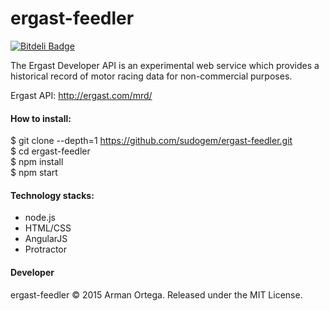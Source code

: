 # ergast-feedler
[![Bitdeli Badge](https://d2weczhvl823v0.cloudfront.net/sudogem/ergast-feedler/trend.png)](https://bitdeli.com/free "Bitdeli Badge")

The Ergast Developer API is an experimental web service which provides a historical record of motor racing data for non-commercial purposes.

Ergast API: http://ergast.com/mrd/

#### How to install:   
$ git clone --depth=1 https://github.com/sudogem/ergast-feedler.git       
$ cd ergast-feedler   
$ npm install   
$ npm start   

#### Technology stacks:   
* node.js   
* HTML/CSS   
* AngularJS   
* Protractor   
  
#### Developer
ergast-feedler &copy; 2015 Arman Ortega. Released under the MIT License.     